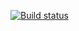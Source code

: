 [![Build status](https://ci.appveyor.com/api/projects/status/u07py1lot6a4yt7y?svg=true)](https://ci.appveyor.com/project/Olga715/hw1-2-12)